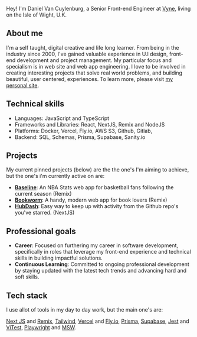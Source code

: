 

Hey! I'm Daniel Van Cuylenburg, a Senior Front-end Engineer at [Vyne](https://payvyne.com), living on the Isle of Wight, U.K. 

## About me
I'm a self taught, digital creative and life long learner. From being in the industry since 2000, I've gained valuable experience in U.I design, front-end development and project management. My particular focus and specialism is in web site and web app engineering. I love to be involved in creating interesting projects that solve real world problems, and building beautiful, user centered, experiences. To learn more, please visit [my personal site](https://www.danielvanc.com).

## Technical skills
- Languages: JavaScript and TypeScript
- Frameworks and Libraries: React, NextJS, Remix and NodeJS
- Platforms: Docker, Vercel, Fly.io, AWS S3, Github, Gitlab, 
- Backend: SQL, Schemas, Prisma, Supabase, Sanity.io

## Projects

My current pinned projects (below) are the the one's I'm aiming to achieve, but the one's i'm currently active on are:

- [**Baseline**](https://github.com/danielvanc/Baseline): An NBA Stats web app for basketball fans following the current season (Remix)
- [**Bookworm**](https://github.com/danielvanc/Bookworm): A handy, modern web app for book lovers (Remix)
- [**HubDash**](https://github.com/danielvanc/HubDash): Easy way to keep up with activity from the Github repo's you've starred. (NextJS)

## Professional goals
- **Career**: Focused on furthering my career in software development, specifically in roles that leverage my front-end experience and technical skills in building impactful solutions.
- **Continuous Learning**: Committed to ongoing professional development by staying updated with the latest tech trends and advancing hard and soft skills.


## Tech stack 
I use allot of tools in my day to day work, but the main one's are: 

[Next JS](https://nextjs.org/) and [Remix](https://remix.run), [Tailwind](https://tailwindcss.com/), [Vercel](https://vercel.com/) and [Fly.io](https://fly.io/), [Prisma](https://www.prisma.io/), [Supabase](https://supabase.com), [Jest](https://jestjs.io/) and [ViTest](https://vitest.dev/), [Playwright](https://playwright.dev/) and [MSW](https://mswjs.io/).
